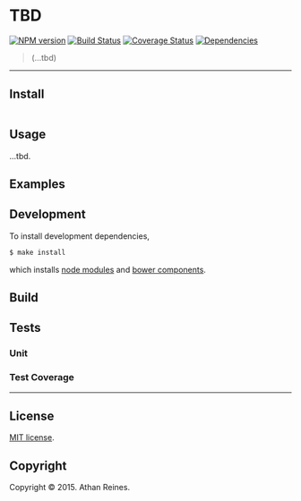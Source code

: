 TBD
===

[![NPM version][npm-image]][npm-url] [![Build Status][travis-image]][travis-url] [![Coverage Status][coveralls-image]][coveralls-url] [![Dependencies][dependencies-image]][dependencies-url]

> (...tbd)



---

## Install

``` bash

```

## Usage

...tbd.





## Examples




## Development

To install development dependencies,

``` bash
$ make install
```

which installs [node modules](https://www.npmjs.org/) and [bower components](http://bower.io/).


## Build




## Tests

### Unit



### Test Coverage



---
## License

[MIT license](http://opensource.org/licenses/MIT). 


## Copyright

Copyright &copy; 2015. Athan Reines.


[screenshot-image]: https://github.com/kgryte/nodebook/.png
[screenshot-url]: https://github.com/kgryte/nodebook

[npm-image]: http://img.shields.io/npm/v/.svg
[npm-url]: https://npmjs.org/package/

[travis-image]: http://img.shields.io/travis/kgryte/nodebook/master.svg
[travis-url]: https://travis-ci.org/kgryte/nodebook

[coveralls-image]: https://img.shields.io/coveralls/kgryte/nodebook/master.svg
[coveralls-url]: https://coveralls.io/r/kgryte/nodebook?branch=master

[dependencies-image]: http://img.shields.io/david/kgryte/nodebook.svg
[dependencies-url]: https://david-dm.org/kgryte/nodebook

[dev-dependencies-image]: http://img.shields.io/david/dev/kgryte/nodebook.svg
[dev-dependencies-url]: https://david-dm.org/dev/kgryte/nodebook

[github-issues-image]: http://img.shields.io/github/issues/kgryte/nodebook.svg
[github-issues-url]: https://github.com/kgryte/nodebook/issues
